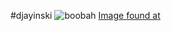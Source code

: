 #djayinski
![boobah](<img src="https://yt3.ggpht.com/a/AGF-l79DS-U2NEpOqcqMkjE8OjyBXqmzJSkJzs8Ekg=s900-c-k-c0xffffffff-no-rj-mo" alt="Image result for boohbah"/>)
[Image found at](https://www.youtube.com/channel/UCZPZamiukEKZRV7Bt_cB9uQ)

